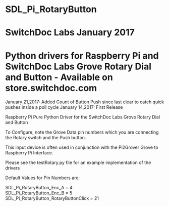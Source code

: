 # SDL_Pi_RotaryButton<BR> 
# SwitchDoc Labs   January 2017 

# Python drivers for Raspberry Pi and SwitchDoc Labs Grove Rotary Dial and Button - Available on store.switchdoc.com

January 21,2017: Added Count of Button Push since last clear to catch quick pushes inside a poll cycle 
January 14,2017: First Release


Raspberry Pi Pure Python Driver for the SwitchDoc Labs Grove Rotary Dial and Button

To Configure, note the Grove Data pin numbers which you are connecting the Rotary switch and the Push button.

This input device is often used in conjunction with the Pi2Grover Grove to Raspberry Pi Interface.

Please see the testRotary.py file for an example implementation of the drivers

Default Values for Pin Numbers are:

SDL_Pi_RotaryButton_Enc_A = 4<BR>
SDL_Pi_RotaryButton_Enc_B = 5<BR>
SDL_Pi_RotaryButton_RotaryButtonClick = 21<BR>


